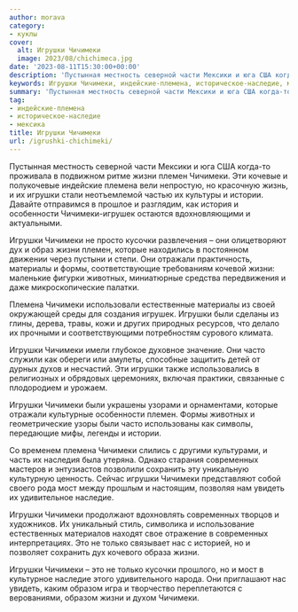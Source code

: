 ```yaml
---
author: morava
category:
- куклы
cover:
  alt: Игрушки Чичимеки
  image: 2023/08/chichimeca.jpg
date: '2023-08-11T15:30:00+00:00'
description: 'Пустынная местность северной части Мексики и юга США когда-то проживала в подвижном ритме жизни племен Чичимеки. Эти кочевые и полукочевые индейские...'
keywords: Игрушки Чичимеки, индейские-племена, историческое-наследие, мексика, чичимеки, игрушки, жизни, племен, племена, современных, истории, особенности, игрушек, кусочки, дух, которые, отражали, материалы, формы
summary: 'Пустынная местность северной части Мексики и юга США когда-то проживала в подвижном ритме жизни племен Чичимеки. Эти кочевые и полукочевые индейские...'
tag:
- индейские-племена
- историческое-наследие
- мексика
title: Игрушки Чичимеки
url: /igrushki-chichimeki/
---
```


Пустынная местность северной части Мексики и юга США когда-то проживала в подвижном ритме жизни племен Чичимеки. Эти кочевые и полукочевые индейские племена вели непростую, но красочную жизнь, и их игрушки стали неотъемлемой частью их культуры и истории. Давайте отправимся в прошлое и разглядим, как история и особенности Чичимеки-игрушек остаются вдохновляющими и актуальными.

Игрушки Чичимеки не просто кусочки развлечения – они олицетворяют дух и образ жизни племен, которые находились в постоянном движении через пустыни и степи. Они отражали практичность, материалы и формы, соответствующие требованиям кочевой жизни: маленькие фигурки животных, миниатюрные средства передвижения и даже микроскопические палатки.

Племена Чичимеки использовали естественные материалы из своей окружающей среды для создания игрушек. Игрушки были сделаны из глины, дерева, травы, кожи и других природных ресурсов, что делало их прочными и соответствующими потребностям сурового климата.

Игрушки Чичимеки имели глубокое духовное значение. Они часто служили как обереги или амулеты, способные защитить детей от дурных духов и несчастий. Эти игрушки также использовались в религиозных и обрядовых церемониях, включая практики, связанные с плодородием и урожаем.

Игрушки Чичимеки были украшены узорами и орнаментами, которые отражали культурные особенности племен. Формы животных и геометрические узоры были часто использованы как символы, передающие мифы, легенды и истории.

Со временем племена Чичимеки слились с другими культурами, и часть их наследия была утеряна. Однако старания современных мастеров и энтузиастов позволили сохранить эту уникальную культурную ценность. Сейчас игрушки Чичимеки представляют собой своего рода мост между прошлым и настоящим, позволяя нам увидеть их удивительное наследие.

Игрушки Чичимеки продолжают вдохновлять современных творцов и художников. Их уникальный стиль, символика и использование естественных материалов находят свое отражение в современных интерпретациях. Это не только связывает нас с историей, но и позволяет сохранить дух кочевого образа жизни.

Игрушки Чичимеки – это не только кусочки прошлого, но и мост в культурное наследие этого удивительного народа. Они приглашают нас увидеть, каким образом игра и творчество переплетаются с верованиями, образом жизни и духом Чичимеки.